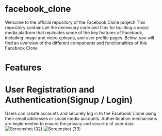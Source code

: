 # facebook_clone
Welcome to the official repository of the Facebook Clone project! This repository contains all the necessary code and files for building a social media platform that replicates some of the key features of Facebook, including image and video uploads, and user profile pages. Below, you will find an overview of the different components and functionalities of this Facebook Clone

# Features

# User Registration and Authentication(Signup / Login)
Users can create accounts and securely log in to the Facebook Clone using their email addresses or social media accounts. Authentication mechanisms are implemented to ensure the privacy and security of user data.
![Screenshot (32)](https://github.com/LaxmanMurmu/facebook_clone/assets/75252155/80852350-d5c4-4465-aff8-bfffdb84258d)
![Screenshot (33)](https://github.com/LaxmanMurmu/facebook_clone/assets/75252155/18699fc9-47ae-41f3-872d-f3e21759179f)


